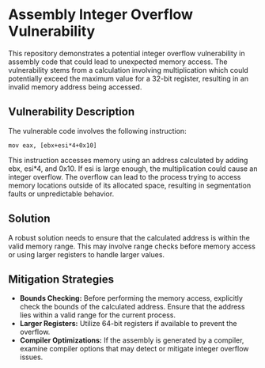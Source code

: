 # Assembly Integer Overflow Vulnerability

This repository demonstrates a potential integer overflow vulnerability in assembly code that could lead to unexpected memory access.  The vulnerability stems from a calculation involving multiplication which could potentially exceed the maximum value for a 32-bit register, resulting in an invalid memory address being accessed.

## Vulnerability Description

The vulnerable code involves the following instruction:

`mov eax, [ebx+esi*4+0x10]`

This instruction accesses memory using an address calculated by adding ebx, esi*4, and 0x10. If esi is large enough, the multiplication could cause an integer overflow. The overflow can lead to the process trying to access memory locations outside of its allocated space, resulting in segmentation faults or unpredictable behavior.

## Solution

A robust solution needs to ensure that the calculated address is within the valid memory range. This may involve range checks before memory access or using larger registers to handle larger values.

## Mitigation Strategies

- **Bounds Checking:**  Before performing the memory access, explicitly check the bounds of the calculated address. Ensure that the address lies within a valid range for the current process.
- **Larger Registers:** Utilize 64-bit registers if available to prevent the overflow.
- **Compiler Optimizations:** If the assembly is generated by a compiler, examine compiler options that may detect or mitigate integer overflow issues.